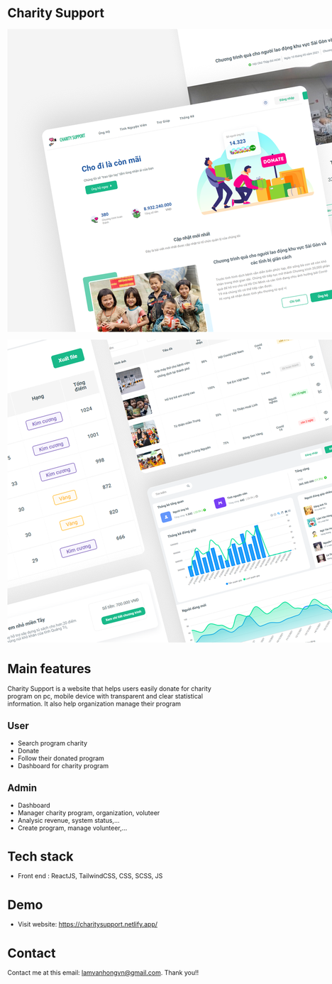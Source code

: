 # Charity Support

<p align="center">
  <img src="assets/thumbnail1.png" alt="thumbnail" 
  style="max-width: 1200px;"/>
</p>
<p align="center">
  <img src="assets/thumbnail2.png" alt="thumbnail" 
  style="max-width: 1200px;"/>
</p>

# Main features

Charity Support is a website that helps users easily donate for charity program on pc, mobile device with transparent and clear statistical information. It also help organization manage their program

## User

- Search program charity
- Donate
- Follow their donated program
- Dashboard for charity program

## Admin

- Dashboard
- Manager charity program, organization, voluteer
- Analysic revenue, system status,...
- Create program, manage volunteer,...

# Tech stack

- Front end : ReactJS, TailwindCSS, CSS, SCSS, JS

# Demo

- Visit website: https://charitysupport.netlify.app/

# Contact

Contact me at this email: lamvanhongvn@gmail.com. Thank you!!

